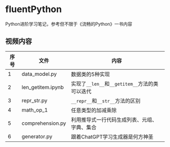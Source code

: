 # fluentPython
Python进阶学习笔记，参考但不限于《流畅的Python》一书内容

## 视频内容

| 序号 | 文件 | 内容 |
| --- | --- | --- |
| 1 | data_model.py | 数据类的5种实现 |
| 2 | len_getitem.ipynb | 实现了`__len__`和`__getitem__`方法的类可以迭代 |
| 3 | repr_str.py | `__repr__`和`__str__`方法的区别 |
| 4 | math_op_1 | 任意类型的加减乘除 |
| 5 | comprehension.py | 利用推导式一行代码生成列表、元组、字典、集合 |
| 6 | generator.py | 跟着ChatGPT学习生成器是何方神圣 |
